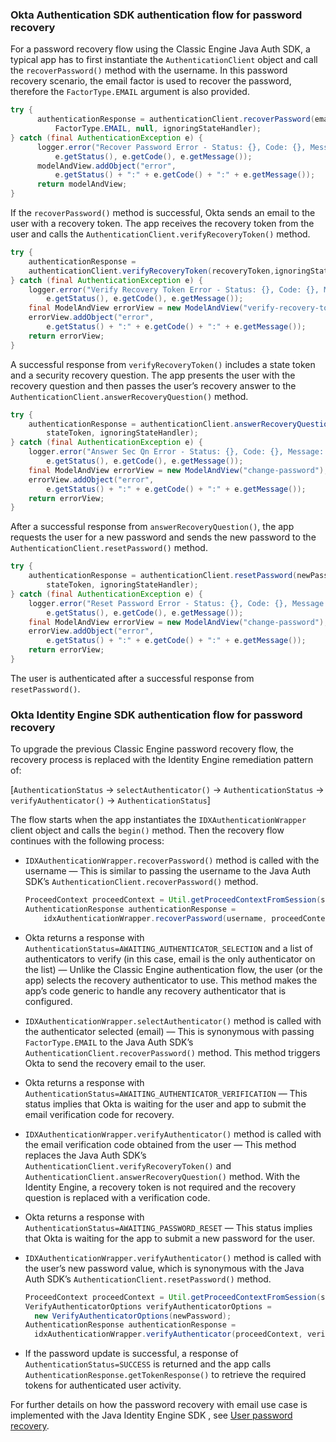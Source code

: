 ### Okta Authentication SDK authentication flow for password recovery

For a password recovery flow using the Classic Engine Java Auth SDK, a typical app has to first instantiate the `AuthenticationClient` object and call the `recoverPassword()` method with the username. In this password recovery scenario, the email factor is used to recover the password, therefore the  `FactorType.EMAIL` argument is also provided.

```java
try {
      authenticationResponse = authenticationClient.recoverPassword(email,
          FactorType.EMAIL, null, ignoringStateHandler);
} catch (final AuthenticationException e) {
      logger.error("Recover Password Error - Status: {}, Code: {}, Message: {}",
          e.getStatus(), e.getCode(), e.getMessage());
      modelAndView.addObject("error",
          e.getStatus() + ":" + e.getCode() + ":" + e.getMessage());
      return modelAndView;
}
```

If the `recoverPassword()` method is successful, Okta sends an email to the user with a recovery token. The app receives the recovery token from the user and calls the `AuthenticationClient.verifyRecoveryToken()` method.

```java
try {
    authenticationResponse =
    authenticationClient.verifyRecoveryToken(recoveryToken,ignoringStateHandler);
} catch (final AuthenticationException e) {
    logger.error("Verify Recovery Token Error - Status: {}, Code: {}, Message: {}",
        e.getStatus(), e.getCode(), e.getMessage());
    final ModelAndView errorView = new ModelAndView("verify-recovery-token");
    errorView.addObject("error",
        e.getStatus() + ":" + e.getCode() + ":" + e.getMessage());
    return errorView;
}
```

A successful response from `verifyRecoveryToken()` includes a state token and a security recovery question. The app presents the user with the recovery question and then passes the user’s recovery answer to the `AuthenticationClient.answerRecoveryQuestion()` method.

```java
try {
    authenticationResponse = authenticationClient.answerRecoveryQuestion(secQnAnswer,
        stateToken, ignoringStateHandler);
} catch (final AuthenticationException e) {
    logger.error("Answer Sec Qn Error - Status: {}, Code: {}, Message: {}",
        e.getStatus(), e.getCode(), e.getMessage());
    final ModelAndView errorView = new ModelAndView("change-password");
    errorView.addObject("error",
        e.getStatus() + ":" + e.getCode() + ":" + e.getMessage());
    return errorView;
}
```

After a successful response from `answerRecoveryQuestion()`, the app requests the user for a new password and sends the new password to the `AuthenticationClient.resetPassword()` method.

```java
try {
    authenticationResponse = authenticationClient.resetPassword(newPassword.toCharArray(),
        stateToken, ignoringStateHandler);
} catch (final AuthenticationException e) {
    logger.error("Reset Password Error - Status: {}, Code: {}, Message: {}",
        e.getStatus(), e.getCode(), e.getMessage());
    final ModelAndView errorView = new ModelAndView("change-password");
    errorView.addObject("error",
        e.getStatus() + ":" + e.getCode() + ":" + e.getMessage());
    return errorView;
}
```

The user is authenticated after a successful response from `resetPassword()`.

### Okta Identity Engine SDK authentication flow for password recovery

To upgrade the previous Classic Engine password recovery flow, the recovery process is replaced with the Identity Engine remediation pattern of:

[`AuthenticationStatus` -> `selectAuthenticator()` -> `AuthenticationStatus` -> `verifyAuthenticator()` -> `AuthenticationStatus`]

The flow starts when the app instantiates the `IDXAuthenticationWrapper` client object and calls the `begin()` method. Then the recovery flow continues with the following process:

- `IDXAuthenticationWrapper.recoverPassword()` method is called with the username &mdash; This is similar to passing the username to the Java Auth SDK’s `AuthenticationClient.recoverPassword()` method.

  ```java
  ProceedContext proceedContext = Util.getProceedContextFromSession(session);
  AuthenticationResponse authenticationResponse =
      idxAuthenticationWrapper.recoverPassword(username, proceedContext);
  ```

- Okta returns a response with `AuthenticationStatus=AWAITING_AUTHENTICATOR_SELECTION` and a list of authenticators to verify (in this case, email is the only authenticator on the list) &mdash; Unlike the Classic Engine authentication flow, the user (or the app) selects the recovery authenticator to use. This method makes the app’s code generic to handle any recovery authenticator that is configured.

- `IDXAuthenticationWrapper.selectAuthenticator()` method is called with the authenticator selected (email) &mdash; This is synonymous with passing `FactorType.EMAIL` to the Java Auth SDK’s `AuthenticationClient.recoverPassword()` method. This method triggers Okta to send the recovery email to the user.

- Okta returns a response with `AuthenticationStatus=AWAITING_AUTHENTICATOR_VERIFICATION` &mdash; This status implies that Okta is waiting for the user and app to submit the email verification code for recovery.

- `IDXAuthenticationWrapper.verifyAuthenticator()` method is called with the email verification code obtained from the user &mdash; This method replaces the Java  Auth SDK’s `AuthenticationClient.verifyRecoveryToken()`  and `AuthenticationClient.answerRecoveryQuestion()` method. With the Identity Engine, a recovery token is not required and the recovery question is replaced with a verification code.

- Okta returns a response with `AuthenticationStatus=AWAITING_PASSWORD_RESET` &mdash; This status implies that Okta is waiting for the app to submit a new password for the user.

- `IDXAuthenticationWrapper.verifyAuthenticator()` method is called with the user’s new password value, which is synonymous with the Java Auth SDK’s `AuthenticationClient.resetPassword()` method.

  ```java
  ProceedContext proceedContext = Util.getProceedContextFromSession(session);
  VerifyAuthenticatorOptions verifyAuthenticatorOptions =
    new VerifyAuthenticatorOptions(newPassword);
  AuthenticationResponse authenticationResponse =
    idxAuthenticationWrapper.verifyAuthenticator(proceedContext, verifyAuthenticatorOptions);
  ```

- If the password update is successful, a response of `AuthenticationStatus=SUCCESS` is returned and the app calls `AuthenticationResponse.getTokenResponse()` to retrieve the required tokens for authenticated user activity.

For further details on how the password recovery with email use case is implemented with the Java Identity Engine SDK , see [User password recovery](/docs/guides/oie-embedded-sdk-use-case-pwd-recovery-mfa/java/main/).
